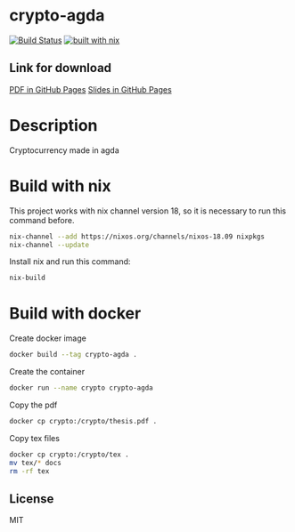 # crypto-agda

[![Build Status](https://travis-ci.com/guilhermehas/crypto-agda.svg?branch=master)](https://travis-ci.com/guilhermehas/crypto-agda)
[![built with nix](https://builtwithnix.org/badge.svg)](https://builtwithnix.org)

## Link for download
[PDF in GitHub Pages](https://guilhermehas.github.io/crypto-agda/thesis.pdf)
[Slides in GitHub Pages](https://guilhermehas.github.io/crypto-agda/slides.pdf)

# Description
Cryptocurrency made in agda

# Build with nix
This project works with nix channel version 18, so it is necessary to run this command before.
```bash
nix-channel --add https://nixos.org/channels/nixos-18.09 nixpkgs
nix-channel --update
```

Install nix and run this command:
```bash
nix-build
```

# Build with docker
Create docker image
```bash
docker build --tag crypto-agda .
```

Create the container
```bash
docker run --name crypto crypto-agda
```

Copy the pdf
```bash
docker cp crypto:/crypto/thesis.pdf .
```

Copy tex files
```bash
docker cp crypto:/crypto/tex .
mv tex/* docs
rm -rf tex
```


License
----
MIT
